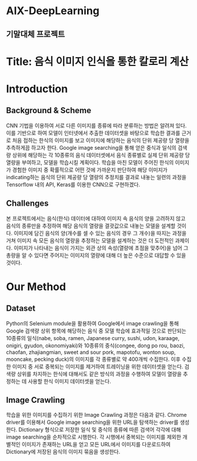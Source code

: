 # AIX-DeepLearning

## 기말대체 프로젝트

# Title: 음식 이미지 인식을 통한 칼로리 계산

# Introduction

## Background & Scheme
CNN 기법을 이용하여 서로 다른 이미지를 종류에 따라 분류하는 방법은 알려져 있다. 이를 기반으로 하여 모델이 인터넷에서 추출한 데이터셋을 바탕으로 학습한 결과를 근거로 처음 접하는 한식의 이미지를 보고 이미지에 해당하는 음식의 단위 제공량 당 열량을 추측하게끔 하고자 한다. Google image searching을 통해 얻은 중식과 일식의 검색량 상위에 해당하는 각 10종류의 음식 데이터셋에서 음식 종류별로 실제 단위 제공량 당 열량을 부여하고, 모델을 학습시킬 계획이다. 학습을 마친 모델이 주어진 한식의 이미지가 경험한 이미지 중 확률적으로 어떤 것에 가까운지 판단하여 해당 이미지가 indicating하는 음식의 단위 제공량 당 열량의 추정치를 결과로 내놓는 일련의 과정을 Tensorflow 내의 API, Keras를 이용한 CNN으로 구현하겠다.

## Challenges
본 프로젝트에서는 음식(한식) 데이터에 대하여 이미지 속 음식의 양을 고려하지 않고 음식의 종류만을 추정하여 해당 음식의 열량을 결괏값으로 내놓는 모델을 설계할 것이다. 이미지에 담긴 음식의 양(개수를 셀 수 있는 음식의 경우 그 개수)을 따지는 과정을 거쳐 이미지 속 모든 음식의 열량을 추정하는 모델을 설계하는 것은 더 도전적인 과제이다. 이미지가 나타내는 음식이 가지는 외관 상의 속성(열량에 초점을 맞추어)을 넘어 그 총량을 알 수 있다면 주어지는 이미지의 열량에 대해 더 높은 수준으로 대답할 수 있을 것이다.

# Our Method

## Dataset
Python의 Selenium module을 활용하여 Google에서 image crawling을 통해 Google 검색량 상위 항목에 해당하는 음식 중 모델 학습에 효과적일 것으로 판단되는 10종류의 일식(nabe, soba, ramen, Japanese curry, sushi, udon, karaage, onigiri, gyudon, okonomiyaki)와 10종류의 중식(congee, dong po rou, baozi, chaofan, zhajiangmian, sweet and sour pork, mapotofu, wonton soup, mooncake, pecking duck)의 이미지를 각 종류별로 약 400개씩 수집한다. 이후 수집한 이미지 중 서로 중복되는 이미지를 제거하여 트레이닝을 위한 데이터셋을 얻는다. 검색량 상위를 차지하는 한식에 대해서도 같은 방식의 과정을 수행하여 모델이 열량을 추정하는 데 사용할 한식 이미지 데이터셋을 얻는다.

## Image Crawling
학습을 위한 이미지를 수집하기 위한 Image Crawling 과정은 다음과 같다. Chrome driver를 이용해서 Google image searching을 위한 URL을 탐색하는 driver를 생성한다. Dictionary 형식으로 저장한 일식 및 중식의 종류에 따른 검색어 각각에 대해 image searching을 순차적으로 시행한다. 각 시행에서 중복되는 이미지를 제외한 개별적인 이미지가 존재하는 URL을 얻고 모든 URL에서 이미지를 다운로드하여 Dictionary에 저장된 음식의 이미지 묶음을 생성한다.
